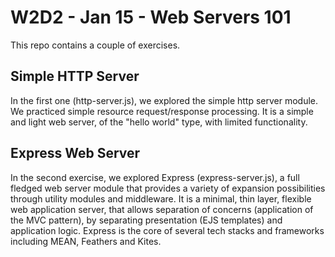 # W2D2 - Jan 15 - Web Servers 101
This repo contains a couple of exercises. 

## Simple HTTP Server 
In the first one (http-server.js), we explored the simple http server module. We practiced simple resource request/response processing. It is a simple and light web server, of the "hello world" type, with limited functionality.

## Express Web Server
In the second exercise, we explored Express (express-server.js), a full fledged web server module that provides a variety of expansion possibilities through utility modules and middleware. It is a minimal, thin layer, flexible web application server, that allows separation of concerns (application of the MVC pattern), by separating presentation (EJS templates) and application logic. Express is the core of several tech stacks and frameworks including MEAN, Feathers and Kites.